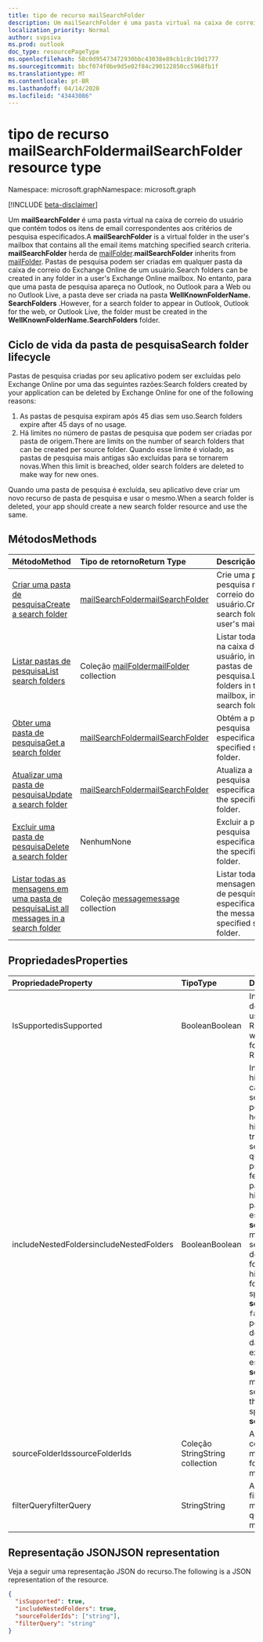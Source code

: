 ```yaml
---
title: tipo de recurso mailSearchFolder
description: Um mailSearchFolder é uma pasta virtual na caixa de correio do usuário que contém todos os itens de email correspondentes aos critérios de pesquisa especificados. mailSearchFolder herda de mailFolder.
localization_priority: Normal
author: svpsiva
ms.prod: outlook
doc_type: resourcePageType
ms.openlocfilehash: 58c0d95473472930bbc43038e89cb1c8c19d1777
ms.sourcegitcommit: bbcf074f0be9d5e02f84c290122850cc5968fb1f
ms.translationtype: MT
ms.contentlocale: pt-BR
ms.lasthandoff: 04/14/2020
ms.locfileid: "43443086"
---
```

# <a name="mailsearchfolder-resource-type"></a><span data-ttu-id="f61ec-104">tipo de recurso mailSearchFolder</span><span class="sxs-lookup"><span data-stu-id="f61ec-104">mailSearchFolder resource type</span></span>

<span data-ttu-id="f61ec-105">Namespace: microsoft.graph</span><span class="sxs-lookup"><span data-stu-id="f61ec-105">Namespace: microsoft.graph</span></span>

[!INCLUDE [beta-disclaimer](../../includes/beta-disclaimer.md)]

<span data-ttu-id="f61ec-106">Um **mailSearchFolder** é uma pasta virtual na caixa de correio do usuário que contém todos os itens de email correspondentes aos critérios de pesquisa especificados.</span><span class="sxs-lookup"><span data-stu-id="f61ec-106">A **mailSearchFolder** is a virtual folder in the user's mailbox that contains all the email items matching specified search criteria.</span></span> <span data-ttu-id="f61ec-107">**mailSearchFolder** herda de [mailFolder](mailfolder.md).</span><span class="sxs-lookup"><span data-stu-id="f61ec-107">**mailSearchFolder** inherits from [mailFolder](mailfolder.md).</span></span> <span data-ttu-id="f61ec-108">Pastas de pesquisa podem ser criadas em qualquer pasta da caixa de correio do Exchange Online de um usuário.</span><span class="sxs-lookup"><span data-stu-id="f61ec-108">Search folders can be created in any folder in a user's Exchange Online mailbox.</span></span> <span data-ttu-id="f61ec-109">No entanto, para que uma pasta de pesquisa apareça no Outlook, no Outlook para a Web ou no Outlook Live, a pasta deve ser criada na pasta **WellKnownFolderName. SearchFolders** .</span><span class="sxs-lookup"><span data-stu-id="f61ec-109">However, for a search folder to appear in Outlook, Outlook for the web, or Outlook Live, the folder must be created in the **WellKnownFolderName.SearchFolders** folder.</span></span> 

## <a name="search-folder-lifecycle"></a><span data-ttu-id="f61ec-110">Ciclo de vida da pasta de pesquisa</span><span class="sxs-lookup"><span data-stu-id="f61ec-110">Search folder lifecycle</span></span>

<span data-ttu-id="f61ec-111">Pastas de pesquisa criadas por seu aplicativo podem ser excluídas pelo Exchange Online por uma das seguintes razões:</span><span class="sxs-lookup"><span data-stu-id="f61ec-111">Search folders created by your application can be deleted by Exchange Online for one of the following reasons:</span></span>

1.  <span data-ttu-id="f61ec-112">As pastas de pesquisa expiram após 45 dias sem uso.</span><span class="sxs-lookup"><span data-stu-id="f61ec-112">Search folders expire after 45 days of no usage.</span></span> 
2.  <span data-ttu-id="f61ec-113">Há limites no número de pastas de pesquisa que podem ser criadas por pasta de origem.</span><span class="sxs-lookup"><span data-stu-id="f61ec-113">There are limits on the number of search folders that can be created per source folder.</span></span> <span data-ttu-id="f61ec-114">Quando esse limite é violado, as pastas de pesquisa mais antigas são excluídas para se tornarem novas.</span><span class="sxs-lookup"><span data-stu-id="f61ec-114">When this limit is breached, older search folders are deleted to make way for new ones.</span></span> 

<span data-ttu-id="f61ec-115">Quando uma pasta de pesquisa é excluída, seu aplicativo deve criar um novo recurso de pasta de pesquisa e usar o mesmo.</span><span class="sxs-lookup"><span data-stu-id="f61ec-115">When a search folder is deleted, your app should create a new search folder resource and use the same.</span></span>


## <a name="methods"></a><span data-ttu-id="f61ec-116">Métodos</span><span class="sxs-lookup"><span data-stu-id="f61ec-116">Methods</span></span>

| <span data-ttu-id="f61ec-117">Método</span><span class="sxs-lookup"><span data-stu-id="f61ec-117">Method</span></span> | <span data-ttu-id="f61ec-118">Tipo de retorno</span><span class="sxs-lookup"><span data-stu-id="f61ec-118">Return Type</span></span>  | <span data-ttu-id="f61ec-119">Descrição</span><span class="sxs-lookup"><span data-stu-id="f61ec-119">Description</span></span> |
|:---------------|:--------|:----------|
| [<span data-ttu-id="f61ec-120">Criar uma pasta de pesquisa</span><span class="sxs-lookup"><span data-stu-id="f61ec-120">Create a search folder</span></span>](../api/mailsearchfolder-post.md) | [<span data-ttu-id="f61ec-121">mailSearchFolder</span><span class="sxs-lookup"><span data-stu-id="f61ec-121">mailSearchFolder</span></span>](mailsearchfolder.md) | <span data-ttu-id="f61ec-122">Crie uma pasta de pesquisa na caixa de correio do usuário.</span><span class="sxs-lookup"><span data-stu-id="f61ec-122">Create a search folder in this user's mailbox.</span></span> |
| [<span data-ttu-id="f61ec-123">Listar pastas de pesquisa</span><span class="sxs-lookup"><span data-stu-id="f61ec-123">List search folders</span></span>](../api/mailfolder-list-childfolders.md) | <span data-ttu-id="f61ec-124">Coleção [mailFolder](mailfolder.md)</span><span class="sxs-lookup"><span data-stu-id="f61ec-124">[mailFolder](mailfolder.md) collection</span></span> | <span data-ttu-id="f61ec-125">Listar todas as pastas na caixa de correio do usuário, incluindo pastas de pesquisa.</span><span class="sxs-lookup"><span data-stu-id="f61ec-125">List all the folders in this user's mailbox, including search folders.</span></span> |
| [<span data-ttu-id="f61ec-126">Obter uma pasta de pesquisa</span><span class="sxs-lookup"><span data-stu-id="f61ec-126">Get a search folder</span></span>](../api/mailfolder-get.md) | [<span data-ttu-id="f61ec-127">mailSearchFolder</span><span class="sxs-lookup"><span data-stu-id="f61ec-127">mailSearchFolder</span></span>](mailsearchfolder.md) | <span data-ttu-id="f61ec-128">Obtém a pasta de pesquisa especificada.</span><span class="sxs-lookup"><span data-stu-id="f61ec-128">Get the specified search folder.</span></span> |
| [<span data-ttu-id="f61ec-129">Atualizar uma pasta de pesquisa</span><span class="sxs-lookup"><span data-stu-id="f61ec-129">Update a search folder</span></span>](../api/mailsearchfolder-update.md) | [<span data-ttu-id="f61ec-130">mailSearchFolder</span><span class="sxs-lookup"><span data-stu-id="f61ec-130">mailSearchFolder</span></span>](mailsearchfolder.md) | <span data-ttu-id="f61ec-131">Atualiza a pasta de pesquisa especificada.</span><span class="sxs-lookup"><span data-stu-id="f61ec-131">Update the specified search folder.</span></span> |
| [<span data-ttu-id="f61ec-132">Excluir uma pasta de pesquisa</span><span class="sxs-lookup"><span data-stu-id="f61ec-132">Delete a search folder</span></span>](../api/mailfolder-delete.md) | <span data-ttu-id="f61ec-133">Nenhum</span><span class="sxs-lookup"><span data-stu-id="f61ec-133">None</span></span> | <span data-ttu-id="f61ec-134">Excluir a pasta de pesquisa especificada.</span><span class="sxs-lookup"><span data-stu-id="f61ec-134">Delete the specified search folder.</span></span> |
| [<span data-ttu-id="f61ec-135">Listar todas as mensagens em uma pasta de pesquisa</span><span class="sxs-lookup"><span data-stu-id="f61ec-135">List all messages in a search folder</span></span>](../api/mailfolder-list-messages.md) | <span data-ttu-id="f61ec-136">Coleção [message](message.md)</span><span class="sxs-lookup"><span data-stu-id="f61ec-136">[message](message.md) collection</span></span> | <span data-ttu-id="f61ec-137">Listar todas as mensagens na pasta de pesquisa especificada.</span><span class="sxs-lookup"><span data-stu-id="f61ec-137">List all the messages in the specified search folder.</span></span> |

## <a name="properties"></a><span data-ttu-id="f61ec-138">Propriedades</span><span class="sxs-lookup"><span data-stu-id="f61ec-138">Properties</span></span>

| <span data-ttu-id="f61ec-139">Propriedade</span><span class="sxs-lookup"><span data-stu-id="f61ec-139">Property</span></span> | <span data-ttu-id="f61ec-140">Tipo</span><span class="sxs-lookup"><span data-stu-id="f61ec-140">Type</span></span> | <span data-ttu-id="f61ec-141">Descrição</span><span class="sxs-lookup"><span data-stu-id="f61ec-141">Description</span></span> |
|:---------------|:--------|:----------|
| <span data-ttu-id="f61ec-142">IsSupported</span><span class="sxs-lookup"><span data-stu-id="f61ec-142">isSupported</span></span> | <span data-ttu-id="f61ec-143">Boolean</span><span class="sxs-lookup"><span data-stu-id="f61ec-143">Boolean</span></span> | <span data-ttu-id="f61ec-144">Indica se uma pasta de pesquisa é editável usando as APIs REST.</span><span class="sxs-lookup"><span data-stu-id="f61ec-144">Indicates whether a search folder is editable using REST APIs.</span></span> |
| <span data-ttu-id="f61ec-145">includeNestedFolders</span><span class="sxs-lookup"><span data-stu-id="f61ec-145">includeNestedFolders</span></span> | <span data-ttu-id="f61ec-146">Boolean</span><span class="sxs-lookup"><span data-stu-id="f61ec-146">Boolean</span></span> | <span data-ttu-id="f61ec-147">Indica como a hierarquia da pasta da caixa de correio deve ser percorrida na pesquisa.</span><span class="sxs-lookup"><span data-stu-id="f61ec-147">Indicates how the mailbox folder hierarchy should be traversed in the search.</span></span> <span data-ttu-id="f61ec-148">`true`significa que uma pesquisa profunda deve ser feita para incluir pastas filhas na hierarquia de cada pasta explicitamente especificada no **sourceFolderIds**.</span><span class="sxs-lookup"><span data-stu-id="f61ec-148">`true` means that a deep search should be done to include child folders in the hierarchy of each folder explicitly specified in **sourceFolderIds**.</span></span> <span data-ttu-id="f61ec-149">`false`significa uma pesquisa superficial de apenas cada uma das pastas explicitamente especificadas no **sourceFolderIds**.</span><span class="sxs-lookup"><span data-stu-id="f61ec-149">`false` means a shallow search of only each of the folders explicitly specified in **sourceFolderIds**.</span></span> |
| <span data-ttu-id="f61ec-150">sourceFolderIds</span><span class="sxs-lookup"><span data-stu-id="f61ec-150">sourceFolderIds</span></span> | <span data-ttu-id="f61ec-151">Coleção String</span><span class="sxs-lookup"><span data-stu-id="f61ec-151">String collection</span></span> | <span data-ttu-id="f61ec-152">As pastas de caixa de correio que devem ser minadas.</span><span class="sxs-lookup"><span data-stu-id="f61ec-152">The mailbox folders that should be mined.</span></span> |
| <span data-ttu-id="f61ec-153">filterQuery</span><span class="sxs-lookup"><span data-stu-id="f61ec-153">filterQuery</span></span> | <span data-ttu-id="f61ec-154">String</span><span class="sxs-lookup"><span data-stu-id="f61ec-154">String</span></span> | <span data-ttu-id="f61ec-155">A consulta OData para filtrar as mensagens.</span><span class="sxs-lookup"><span data-stu-id="f61ec-155">The OData query to filter the messages.</span></span> |

## <a name="json-representation"></a><span data-ttu-id="f61ec-156">Representação JSON</span><span class="sxs-lookup"><span data-stu-id="f61ec-156">JSON representation</span></span>

<span data-ttu-id="f61ec-157">Veja a seguir uma representação JSON do recurso.</span><span class="sxs-lookup"><span data-stu-id="f61ec-157">The following is a JSON representation of the resource.</span></span>

<!-- {
  "blockType": "resource",
  "@odata.type": "microsoft.graph.mailSearchFolder"
}-->

```json
{
  "isSupported": true,
  "includeNestedFolders": true,
  "sourceFolderIds": ["string"],
  "filterQuery": "string"
}

```

<!-- uuid: 8fcb5dbc-d5aa-4681-8e31-b001d5168d79
2018-01-23 14:57:30 UTC -->
<!--
{
  "type": "#page.annotation",
  "description": "mailSearchFolder resource",
  "keywords": "",
  "section": "documentation",
  "tocPath": "",
  "suppressions": []
}
-->
